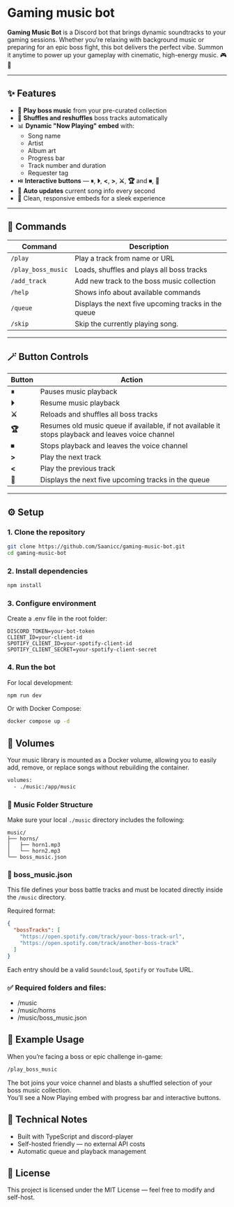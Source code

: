 # Gaming music bot

**Gaming Music Bot** is a Discord bot that brings dynamic soundtracks to your gaming sessions.
Whether you’re relaxing with background music or preparing for an epic boss fight, this bot delivers the perfect vibe.
Summon it anytime to power up your gameplay with cinematic, high-energy music. 🎮🎵

---

## ✨ Features

- 🎵 **Play boss music** from your pre-curated collection
- 🔀 **Shuffles and reshuffles** boss tracks automatically
- 📊 **Dynamic "Now Playing" embed** with:
  - Song name
  - Artist
  - Album art
  - Progress bar
  - Track number and duration
  - Requester tag
- ⏯️ **Interactive buttons** — **⏸**, **⏵**, **<**, **>**, **⚔️**, **🏆** and **⏹**, **🧾**
- 📡 **Auto updates** current song info every second
- 💬 Clean, responsive embeds for a sleek experience

---

## 🧩 Commands

| Command            | Description                                         |
| ------------------ | --------------------------------------------------- |
| `/play`            | Play a track from name or URL                       |
| `/play_boss_music` | Loads, shuffles and plays all boss tracks           |
| `/add_track`       | Add new track to the boss music collection          |
| `/help`            | Shows info about available commands                 |
| `/queue`           | Displays the next five upcoming tracks in the queue |
| `/skip`             | Skip the currently playing song.                    |

---

## 🪄 Button Controls

| Button | Action                                                                                            |
| ------ | ------------------------------------------------------------------------------------------------- |
| **⏸**  | Pauses music playback                                                                             |
| **⏵**  | Resume music playback                                                                             |
| **⚔️** | Reloads and shuffles all boss tracks                                                              |
| **🏆** | Resumes old music queue if available, if not available it stops playback and leaves voice channel |
| **⏹**  | Stops playback and leaves the voice channel                                                       |
| **>**  | Play the next track                                                                               |
| **<**  | Play the previous track                                                                           |
| **🧾** | Displays the next five upcoming tracks in the queue                                               |

---

## ⚙️ Setup

### 1. Clone the repository

```bash
git clone https://github.com/Saanicc/gaming-music-bot.git
cd gaming-music-bot
```

### 2. Install dependencies

```bash
npm install
```

### 3. Configure environment

Create a .env file in the root folder:

```
DISCORD_TOKEN=your-bot-token
CLIENT_ID=your-client-id
SPOTIFY_CLIENT_ID=your-spotify-client-id
SPOTIFY_CLIENT_SECRET=your-spotify-client-secret
```

### 4. Run the bot

For local development:

```bash
npm run dev
```

Or with Docker Compose:

```bash
docker compose up -d
```

## 💾 Volumes

Your music library is mounted as a Docker volume, allowing you to easily add, remove, or replace songs without rebuilding the container.

```bash
volumes:
  - ./music:/app/music
```

### 📁 Music Folder Structure

Make sure your local `./music` directory includes the following:

```plaintext
music/
├── horns/
│   ├── horn1.mp3
│   └── horn2.mp3
└── boss_music.json
```

### 🧾 boss_music.json

This file defines your boss battle tracks and must be located directly inside the `/music` directory.

Required format:

```json
{
  "bossTracks": [
    "https://open.spotify.com/track/your-boss-track-url",
    "https://open.spotify.com/track/another-boss-track"
  ]
}
```

Each entry should be a valid `Soundcloud`, `Spotify` or `YouTube` URL.

### ✅ Required folders and files:

- /music
- /music/horns
- /music/boss_music.json

## 🚀 Example Usage

When you’re facing a boss or epic challenge in-game:

```bash
/play_boss_music
```

The bot joins your voice channel and blasts a shuffled selection of your boss music collection.  
You’ll see a Now Playing embed with progress bar and interactive buttons.

## 🧠 Technical Notes

- Built with TypeScript and discord-player
- Self-hosted friendly — no external API costs
- Automatic queue and playback management

## 🏁 License

This project is licensed under the MIT License — feel free to modify and self-host.
